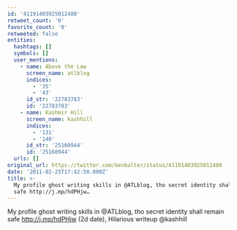 ```yaml
---
id: '41191403925012480'
retweet_count: '0'
favorite_count: '0'
retweeted: false
entities:
  hashtags: []
  symbols: []
  user_mentions:
    - name: Above the Law
      screen_name: atlblog
      indices:
        - '35'
        - '43'
      id_str: '22783783'
      id: '22783783'
    - name: Kashmir Hill
      screen_name: kashhill
      indices:
        - '131'
        - '140'
      id_str: '25160944'
      id: '25160944'
  urls: []
original_url: https://twitter.com/benbalter/status/41191403925012480
date: '2011-02-25T17:42:50.000Z'
title: >-
  My profile ghost writing skills in @ATLblog, tho secret identity shall remain
  safe http://j.mp/hdPHjw…
---
```


My profile ghost writing skills in @ATLblog, tho secret identity shall remain safe http://j.mp/hdPHjw (2d date), Hilarious writeup @kashhill
